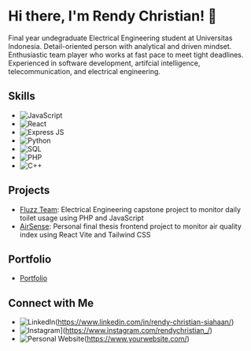 # Hi there, I'm Rendy Christian! 👋

Final year undegraduate Electrical Engineering student at Universitas Indonesia. 
Detail-oriented person with analytical and driven mindset. Enthusiastic team player who works at fast pace to meet tight deadlines. Experienced in software development, artifcial intelligence, telecommunication, and electrical engineering.

## Skills
- ![JavaScript](https://img.shields.io/badge/JavaScript-Proficient-yellow)
- ![React](https://img.shields.io/badge/React-Intermediate-blue)
- ![Express JS](https://img.shields.io/badge/Express%20JS-Intermediate-green)
- ![Python](https://img.shields.io/badge/Python-Intermediate-blue)
- ![SQL](https://img.shields.io/badge/SQL-Intermediate-orange)
- ![PHP](https://img.shields.io/badge/PHP-Beginner-red)
- ![C++](https://img.shields.io/badge/C++-Proficient-purple)

## Projects
- [Fluzz Team](https://github.com/rendychristiann/toilet-monitoring-system): Electrical Engineering capstone project to monitor daily toilet usage using PHP and JavaScript
- [AirSense](https://github.com/rendychristiann/airsense): Personal final thesis frontend project to monitor air quality index using React Vite and Tailwind CSS

## Portfolio
- [Portfolio](https://rendychristiann.github.io/portfolio-rendy/)

## Connect with Me
- ![LinkedIn](https://img.shields.io/badge/LinkedIn-Connect-blue?logo=linkedin)(https://www.linkedin.com/in/rendy-christian-siahaan/)
- ![Instagram](https://img.shields.io/badge/Instagram-Follow-red?logo=instagram&style=flat-square&logoColor=white)](https://www.instagram.com/rendychristian_/)
- ![Personal Website](https://img.shields.io/badge/Website-Visit-blue?logo=web)(https://www.yourwebsite.com/)

